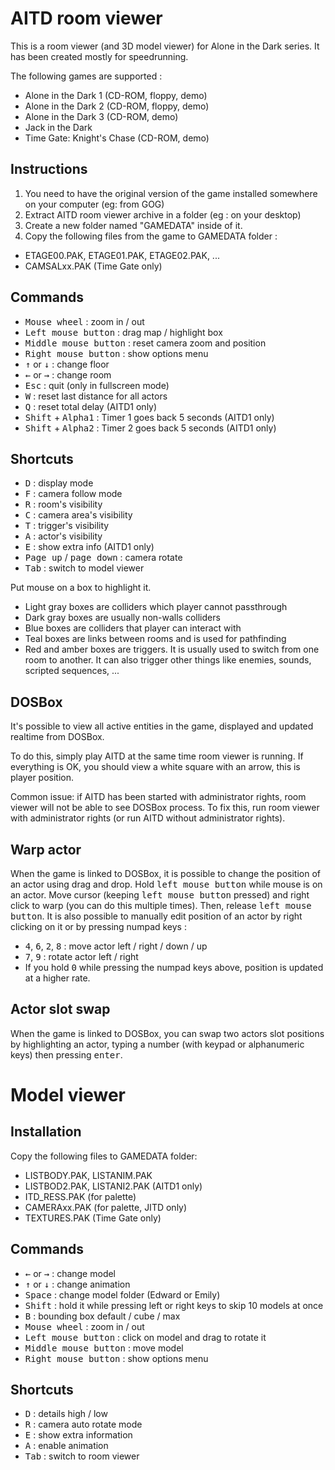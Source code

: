 # AITD room viewer

This is a room viewer (and 3D model viewer) for Alone in the Dark series.
It has been created mostly for speedrunning.

The following games are supported :
- Alone in the Dark 1 (CD-ROM, floppy, demo)
- Alone in the Dark 2 (CD-ROM, floppy, demo)
- Alone in the Dark 3 (CD-ROM, demo)
- Jack in the Dark
- Time Gate: Knight's Chase (CD-ROM, demo)

## Instructions
1. You need to have the original version of the game installed somewhere on your computer (eg: from GOG)
2. Extract AITD room viewer archive in a folder (eg : on your desktop)
3. Create a new folder named "GAMEDATA" inside of it.
4. Copy the following files from the game to GAMEDATA folder :
  - ETAGE00.PAK, ETAGE01.PAK, ETAGE02.PAK, ...
  - CAMSALxx.PAK (Time Gate only)

## Commands

- <kbd>Mouse wheel</kbd> : zoom in / out
- <kbd>Left mouse button</kbd> : drag map / highlight box
- <kbd>Middle mouse button</kbd> : reset camera zoom and position
- <kbd>Right mouse button</kbd> : show options menu
- <kbd>↑</kbd> or <kbd>↓</kbd> : change floor
- <kbd>←</kbd> or <kbd>→</kbd> : change room
- <kbd>Esc</kbd> : quit (only in fullscreen mode)
- <kbd>W</kbd> : reset last distance for all actors
- <kbd>Q</kbd> : reset total delay (AITD1 only)
- <kbd>Shift</kbd> + <kbd>Alpha1</kbd> : Timer 1 goes back 5 seconds (AITD1 only)
- <kbd>Shift</kbd> + <kbd>Alpha2</kbd> : Timer 2 goes back 5 seconds (AITD1 only)

## Shortcuts

- <kbd>D</kbd> : display mode
- <kbd>F</kbd> : camera follow mode
- <kbd>R</kbd> : room's visibility
- <kbd>C</kbd> : camera area's visibility
- <kbd>T</kbd> : trigger's visibility
- <kbd>A</kbd> : actor's visibility
- <kbd>E</kbd> : show extra info (AITD1 only)
- <kbd>Page up</kbd> / <kbd>page down</kbd> : camera rotate
- <kbd>Tab</kbd> : switch to model viewer

Put mouse on a box to highlight it.
- Light gray boxes are colliders which player cannot passthrough
- Dark gray boxes are usually non-walls colliders
- Blue boxes are colliders that player can interact with
- Teal boxes are links between rooms and is used for pathfinding
- Red and amber boxes are triggers. It is usually used to switch from one room to another. It can also trigger other things like enemies, sounds, scripted sequences, ...

## DOSBox
It's possible to view all active entities in the game, displayed and updated realtime from DOSBox.

To do this, simply play AITD at the same time room viewer is running.
If everything is OK, you should view a white square with an arrow, this is player position.

Common issue: if AITD has been started with administrator rights, room viewer will not be able to see DOSBox process.
To fix this, run room viewer with administrator rights (or run AITD without administrator rights).

## Warp actor
When the game is linked to DOSBox, it is possible to change the position of an actor using drag and drop. Hold <kbd>left mouse button</kbd> while mouse is on an actor. Move cursor (keeping <kbd>left mouse button</kbd> pressed) and right click to warp (you can do this multiple times). Then, release <kbd>left mouse button</kbd>. It is also possible to manually edit position of an actor by right clicking on it or by pressing numpad keys :
- <kbd>4</kbd>, <kbd>6</kbd>, <kbd>2</kbd>, <kbd>8</kbd> : move actor left / right / down / up
- <kbd>7</kbd>, <kbd>9</kbd> : rotate actor left / right
- If you hold <kbd>0</kbd> while pressing the numpad keys above, position is updated at a higher rate.

## Actor slot swap
When the game is linked to DOSBox, you can swap two actors slot positions by highlighting an actor, typing a number (with keypad or alphanumeric keys) then pressing <kbd>enter</kbd>.

# Model viewer

## Installation

Copy the following files to GAMEDATA folder:
- LISTBODY.PAK, LISTANIM.PAK
- LISTBOD2.PAK, LISTANI2.PAK (AITD1 only)
- ITD_RESS.PAK (for palette)
- CAMERAxx.PAK (for palette, JITD only)
- TEXTURES.PAK (Time Gate only)

## Commands

- <kbd>←</kbd> or <kbd>→</kbd> : change model
- <kbd>↑</kbd> or <kbd>↓</kbd> : change animation
- <kbd>Space</kbd> : change model folder (Edward or Emily)
- <kbd>Shift</kbd> : hold it while pressing left or right keys to skip 10 models at once
- <kbd>B</kbd> : bounding box default / cube / max 
- <kbd>Mouse wheel</kbd> : zoom in / out
- <kbd>Left mouse button</kbd> : click on model and drag to rotate it
- <kbd>Middle mouse button</kbd> : move model
- <kbd>Right mouse button</kbd> : show options menu

## Shortcuts

- <kbd>D</kbd> : details high / low
- <kbd>R</kbd> : camera auto rotate mode
- <kbd>E</kbd> : show extra information
- <kbd>A</kbd> : enable animation
- <kbd>Tab</kbd> : switch to room viewer